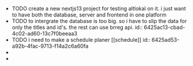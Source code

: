 - TODO create a new nextjs13 project for testing altlokal on it. i just want to have both the database, server and frontend in one platform
- TODO to intergrate the database is too big. so i have to slip the data for only the titles and id's. the rest can use brreg api.
  id:: 6425ac13-cbad-4c02-ad60-13c7f0beeaa3
- TODO i need to make a schedule planer [[schedule]]
  id:: 6425ad53-a92b-4fac-9713-f14a2c6a60fa
-
-